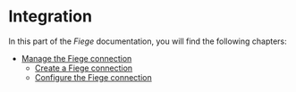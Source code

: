 # Integration

In this part of the *Fiege* documentation, you will find the following chapters:


- [Manage the Fiege connection](./01_ManageFiegeConnection.md)
    - [Create a Fiege connection](./01_ManageFiegeConnection.md#create-a-fiege-connection)
    - [Configure the Fiege connection](./01_ManageFiegeConnection.md#configure-the-fiege-connection)
